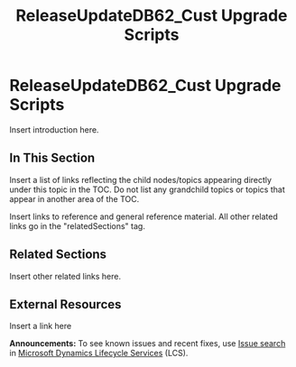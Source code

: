 ﻿---
title: ReleaseUpdateDB62_Cust  Upgrade Scripts
TOCTitle: ReleaseUpdateDB62_Cust  Upgrade Scripts
ms:assetid: 751ab628-0357-4496-b18c-299e3e20729c
ms:mtpsurl: https://msdn.microsoft.com/en-us/library/Dn702763(v=AX.60)
ms:contentKeyID: 65236219
ms.date: 05/18/2015
mtps_version: v=AX.60
---

# ReleaseUpdateDB62\_Cust Upgrade Scripts 


Insert introduction here.

## In This Section

Insert a list of links reflecting the child nodes/topics appearing directly under this topic in the TOC. Do not list any grandchild topics or topics that appear in another area of the TOC.


Insert links to reference and general reference material. All other related links go in the "relatedSections" tag.

## Related Sections

Insert other related links here.

## External Resources

 Insert a link here

  
**Announcements:** To see known issues and recent fixes, use [Issue search](http://go.microsoft.com/fwlink/?linkid=389258) in [Microsoft Dynamics Lifecycle Services](http://go.microsoft.com/fwlink/?linkid=306505) (LCS).

